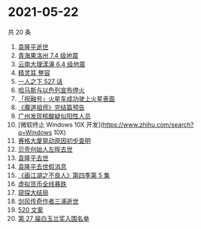 # 2021-05-22

共 20 条

<!-- BEGIN ZHIHUSEARCH -->
<!-- 最后更新时间 Sat May 22 2021 16:10:53 GMT+0800 (China Standard Time) -->
1. [袁隆平逝世](https://www.zhihu.com/search?q=袁隆平)
1. [青海果洛州 7.4 级地震](https://www.zhihu.com/search?q=青海地震)
1. [云南大理漾濞 6.4 级地震](https://www.zhihu.com/search?q=云南地震)
1. [精灵耳 整容](https://www.zhihu.com/search?q=精灵耳)
1. [一人之下 527 话](https://www.zhihu.com/search?q=一人之下)
1. [哈马斯与以色列宣布停火](https://www.zhihu.com/search?q=以色列哈马斯)
1. [「祝融号」火星车成功驶上火星表面](https://www.zhihu.com/search?q=祝融号)
1. [《魔道祖师》完结篇预告](https://www.zhihu.com/search?q=魔道祖师)
1. [广州发现核酸疑似阳性人员](https://www.zhihu.com/search?q=广州核酸疑似阳性)
1. [微软终止 Windows 10X 开发](https://www.zhihu.com/search?q=Windows 10X)
1. [赛格大厦晃动原因初步查明](https://www.zhihu.com/search?q=赛格大厦)
1. [贝壳创始人左晖去世](https://www.zhihu.com/search?q=贝壳创始人去世)
1. [袁隆平去世](https://www.zhihu.com/search?q=袁隆平)
1. [袁隆平去世假消息](https://www.zhihu.com/search?q=袁隆平)
1. [《画江湖之不良人》第四季第 5 集](https://www.zhihu.com/search?q=画江湖之不良人第四季)
1. [虚拟货币全线暴跌](https://www.zhihu.com/search?q=币圈崩盘)
1. [窥探大结局](https://www.zhihu.com/search?q=窥探)
1. [剑风传奇作者三浦逝世](https://www.zhihu.com/search?q=剑风传奇)
1. [520 文案](https://www.zhihu.com/search?q=520文案)
1. [第 27 届白玉兰奖入围名单](https://www.zhihu.com/search?q=白玉兰奖)
<!-- END ZHIHUSEARCH -->
